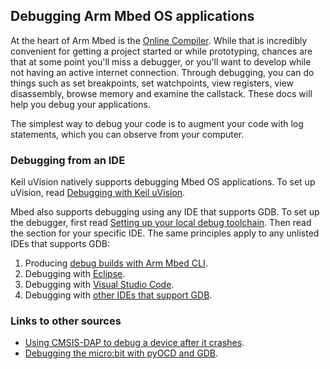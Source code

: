 ## Debugging Arm Mbed OS applications

At the heart of Arm Mbed is the <a href="/docs/v5.6/tools/arm-online-compiler.html" target="_blank">Online Compiler</a>. While that is incredibly convenient for getting a project started or while prototyping, chances are that at some point you'll miss a debugger, or you'll want to develop while not having an active internet connection. Through debugging, you can do things such as set breakpoints, set watchpoints, view registers, view disassembly, browse memory and examine the callstack. These docs will help you debug your applications.

The simplest way to debug your code is to augment your code with log statements, which you can observe from your computer.

### Debugging from an IDE

Keil uVision natively supports debugging Mbed OS applications. To set up uVision, read <a href="/docs/v5.6/tutorials/keil-uvision.html" target="_blank">Debugging with Keil uVision</a>.

Mbed also supports debugging using any IDE that supports GDB. To set up the debugger, first read <a href="/docs/v5.6/tools/setting-up-a-local-debug-toolchain.html" target="_blank">Setting up your local debug toolchain</a>. Then read the section for your specific IDE. The same principles apply to any unlisted IDEs that supports GDB:

1. Producing <a href="/docs/v5.6/tools/debug-builds-cli.html" target="_blank">debug builds with Arm Mbed CLI</a>.
1. Debugging with <a href="/docs/v5.6/tutorials/eclipse.html" target="_blank">Eclipse</a>.
1. Debugging with <a href="/docs/v5.6/tutorials/visual-studio-code.html" target="_blank">Visual Studio Code</a>.
1. Debugging with <a href="/docs/v5.6/tools/debugging.html" target="_blank">other IDEs that support GDB</a>.

### Links to other sources

- <a href="https://os.mbed.com/blog/entry/Post-mortem-debugging-with-ARM-mbed/" target="_blank">Using CMSIS-DAP to debug a device after it crashes</a>.
- <a href="/docs/v5.6/tutorials/debug-microbit.html" target="_blank">Debugging the micro:bit with pyOCD and GDB</a>.
